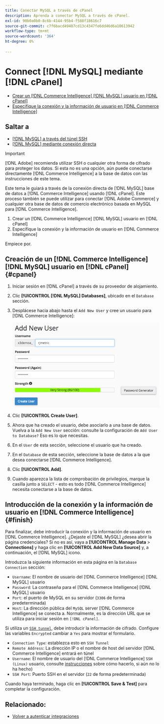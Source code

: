 ```yaml
---
title: Conectar MySQL a través de cPanel
description: Aprenda a conectar MySQL a través de cPanel.
exl-id: 90b0a0b0-8c6b-4144-95b4-f588f18616c7
source-git-commit: c7f6bacd49487cd13c4347fe6dd46d6a10613942
workflow-type: tm+mt
source-wordcount: '364'
ht-degree: 0%

---
```


# Connect [!DNL MySQL] mediante [!DNL cPanel]

* [Crear un [!DNL Commerce Intelligence] [!DNL MySQL] usuario en [!DNL cPanel]](#cpanel)
* [Especifique la conexión y la información de usuario en [!DNL Commerce Intelligence]](#finish)

## Saltar a

* [[!DNL MySQL] a través del túnel SSH](../integrations/mysql-via-ssh-tunnel.md)
* [[!DNL MySQL] mediante conexión directa](../integrations/mysql-via-a-direct-connection.md)

>[!IMPORTANT]
>
>[!DNL Adobe] recomienda utilizar SSH o cualquier otra forma de cifrado para proteger los datos. Si esta no es una opción, aún puede conectarse directamente [!DNL Commerce Intelligence] a la base de datos con las instrucciones de este tema.

Este tema le guiará a través de la conexión directa de [!DNL MySQL] base de datos a [!DNL Commerce Intelligence] usando [!DNL cPanel]. Este proceso también se puede utilizar para conectar [!DNL Adobe Commerce] y cualquier otra base de datos de comercio electrónico basada en MySQL para [!DNL Commerce Intelligence].

1. Crear un [!DNL Commerce Intelligence] [!DNL MySQL] usuario en [!DNL cPanel]
1. Especifique la conexión y la información de usuario en [!DNL Commerce Intelligence]

Empiece por.

## Creación de un [!DNL Commerce Intelligence] [!DNL MySQL] usuario en [!DNL cPanel] {#cpanel}

1. Iniciar sesión en [!DNL cPanel] a través de su proveedor de alojamiento.
1. Clic **[!UICONTROL [!DNL MySQL] Databases]**, ubicado en el `Database` sección.
1. Desplácese hacia abajo hasta el `Add New User` y cree un usuario para [!DNL Commerce Intelligence]:

   ![](../../../assets/create-mbi-mysql-user-cpanel.png)

1. Clic **[!UICONTROL Create User]**.
1. Ahora que ha creado el usuario, debe asociarlo a una base de datos. Vuelva a la `Add New User` sección: consulte la configuración de `Add User to Database?` Eso es lo que necesitas.
1. En el `User` de esta sección, seleccione el usuario que ha creado.
1. En el `Database` de esta sección, seleccione la base de datos a la que desea conectarse [!DNL Commerce Intelligence].
1. Clic **[!UICONTROL Add]**.
1. Cuando aparezca la lista de comprobación de privilegios, marque la casilla junto a `SELECT` - esto es todo [!DNL Commerce Intelligence] necesita conectarse a la base de datos.

## Introducción de la conexión y la información de usuario en [!DNL Commerce Intelligence] {#finish}

Para finalizar, debe introducir la conexión y la información de usuario en [!DNL Commerce Intelligence]. ¿Dejaste el [!DNL MySQL] ¿desea abrir la página credenciales? Si no es así, vaya a **[!UICONTROL Manage Data** > **Connections]** y haga clic en **[!UICONTROL Add New Data Source]** y, a continuación, el [!DNL MySQL] icono.

Introduzca la siguiente información en esta página en la `Database Connection` sección:

* `Username`: El nombre de usuario del [!DNL Commerce Intelligence] [!DNL MySQL] usuario
* `Password`: La contraseña para el [!DNL Commerce Intelligence] [!DNL MySQL] usuario
* `Port`: el puerto de MySQL en su servidor (`3306` de forma predeterminada)
* `Host`: La dirección pública del `MySQL` server [!DNL Commerce Intelligence] se conecta a. Normalmente, es la dirección URL que se utiliza para iniciar sesión en `[!DNL cPanel]`.

Si utiliza un [`SSH tunnel`](../integrations/mysql-via-ssh-tunnel.md), debe introducir la información de cifrado. Configure las variables `Encrypted` cambiar a `Yes` para mostrar el formulario.

* `Connection Type`: establezca esto en `SSH Tunnel`
* `Remote Address`: La dirección IP o el nombre de host del servidor [!DNL Commerce Intelligence] entrará en túnel
* `Username`: El nombre de usuario del [!DNL Commerce Intelligence] `SSH (Linux)` usuario, consulte [instrucciones](../../../data-analyst/importing-data/integrations/mysql-via-ssh-tunnel.md) sobre cómo hacerlo, si aún no lo ha hecho)
* `SSH Port`: Puerto SSH en el servidor (`22` de forma predeterminada)

Cuando haya terminado, haga clic en **[!UICONTROL Save & Test]** para completar la configuración.

## Relacionado:

* [Volver a autenticar integraciones](https://experienceleague.adobe.com/docs/commerce-knowledge-base/kb/how-to/mbi-reauthenticating-integrations.html)
